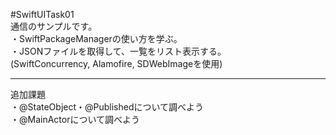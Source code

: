 #SwiftUITask01  
通信のサンプルです。  
・SwiftPackageManagerの使い方を学ぶ。  
・JSONファイルを取得して、一覧をリスト表示する。  
(SwiftConcurrency, Alamofire, SDWebImageを使用)   
***  
追加課題  
・@StateObject・@Publishedについて調べよう  
・@MainActorについて調べよう
